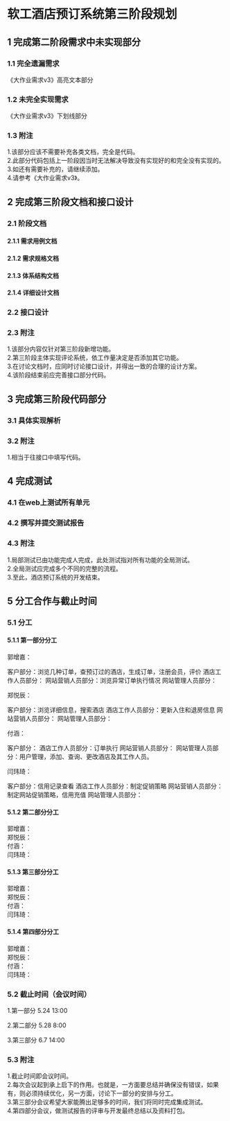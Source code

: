 # 软工酒店预订系统第三阶段规划

## 1 完成第二阶段需求中未实现部分

### 1.1 完全遗漏需求

《大作业需求v3》高亮文本部分

### 1.2 未完全实现需求

《大作业需求v3》下划线部分

### 1.3 附注

1.该部分应该不需要补充各类文档，完全是代码。  
2.此部分代码包括上一阶段因当时无法解决导致没有实现好的和完全没有实现的。    
3.如还有需要补充的，请继续添加。  
4.请参考《大作业需求v3》。

## 2 完成第三阶段文档和接口设计

### 2.1 阶段文档

#### 2.1.1 需求用例文档

#### 2.1.2 需求规格文档 

#### 2.1.3 体系结构文档

#### 2.1.4 详细设计文档  

### 2.2 接口设计

### 2.3 附注

1.该部分内容仅针对第三阶段新增功能。  
2.第三阶段主体实现评论系统，依工作量决定是否添加其它功能。  
3.在讨论文档时，应同时讨论接口设计，并得出一致的合理的设计方案。  
4.该阶段结束前应完善接口部分代码。

## 3 完成第三阶段代码部分

### 3.1 具体实现解析

### 3.2 附注

1.相当于往接口中填写代码。  

## 4 完成测试

### 4.1 在web上测试所有单元

### 4.2 撰写并提交测试报告

### 4.3 附注

1.局部测试已由功能完成人完成，此处测试指对所有功能的全局测试。  
2.全局测试应完成多个不同的完整的流程。  
3.至此，酒店预订系统的开发结束。

## 5 分工合作与截止时间

### 5.1 分工  

#### 5.1.1 第一部分分工

郭增嘉：

客户部分：浏览几种订单，查预订过的酒店，生成订单，注册会员，评价
酒店工作人员部分：
网站营销人员部分：浏览异常订单执行情况
网站管理人员部分：

郑悦辰：  

客户部分：浏览详细信息，搜索酒店
酒店工作人员部分：更新入住和退房信息
网站营销人员部分：
网站管理人员部分：

付涵：

客户部分：
酒店工作人员部分：订单执行
网站营销人员部分：
网站管理人员部分：用户管理，添加、查询、更改酒店及其工作人员。

闫玮琦： 

客户部分：信用记录查看
酒店工作人员部分：制定促销策略
网站营销人员部分：制定网站促销策略，信用充值
网站管理人员部分：

#### 5.1.2 第二部分分工

郭增嘉：  
郑悦辰：  
付涵：  
闫玮琦：  

#### 5.1.3 第三部分分工

郭增嘉：  
郑悦辰：  
付涵：  
闫玮琦：  

#### 5.1.4 第四部分分工

郭增嘉：  
郑悦辰：  
付涵：  
闫玮琦：  

### 5.2 截止时间（会议时间）

1.第一部分 5.24 13:00
       
2.第二部分 5.28 8:00  

3.第三部分 6.7 14:00  

### 5.3 附注

1.截止时间即会议时间。  
2.每次会议起到承上启下的作用。也就是，一方面要总结并确保没有错误，如果有，则必须持续优化，另一方面，讨论下一部分的安排与分工。  
3.第三部分会议希望大家能腾出足够多的时间，我们将同时完成集成测试。  
4.第四部分会议，做测试报告的评审与开发最终总结以及资料打包。  




